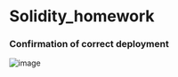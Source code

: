 # Solidity_homework
### Confirmation of correct deployment
![image](https://github.com/mfranca95/Solidity_homework/assets/136140590/60329c47-c183-4c54-9207-09dd128f27e6)

